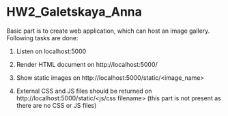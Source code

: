 # HW2_Galetskaya_Anna

Basic part is to create web application, which can host an image gallery.
Following tasks are done:

1. Listen on localhost:5000

2. Render HTML document on http://localhost:5000/

3. Show static images on http://localhost:5000/static/<image_name>

4. External CSS and JS files should be returned on http://localhost:5000/static/<js/css filename>
(this part is not present as there are no CSS or JS files)
